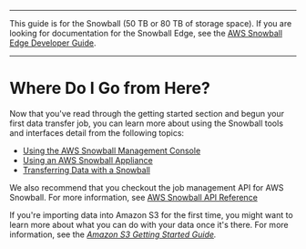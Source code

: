 --------

This guide is for the Snowball \(50 TB or 80 TB of storage space\)\. If you are looking for documentation for the Snowball Edge, see the [AWS Snowball Edge Developer Guide](http://docs.aws.amazon.com/snowball/latest/developer-guide/whatisedge.html)\.

--------

# Where Do I Go from Here?<a name="where-to"></a>

Now that you've read through the getting started section and begun your first data transfer job, you can learn more about using the Snowball tools and interfaces detail from the following topics:
+ [Using the AWS Snowball Management Console](using-console.md)
+ [Using an AWS Snowball Appliance](using-appliance.md)
+ [Transferring Data with a Snowball](using-appliance.md#snowball-data-transfer)

We also recommend that you checkout the job management API for AWS Snowball\. For more information, see [AWS Snowball API Reference](http://docs.aws.amazon.com/snowball/latest/api-reference/api-reference.html)

If you're importing data into Amazon S3 for the first time, you might want to learn more about what you can do with your data once it's there\. For more information, see the *[Amazon S3 Getting Started Guide](http://docs.aws.amazon.com/AmazonS3/latest/gsg/)\.*